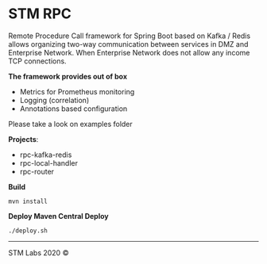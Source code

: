 # STM RPC

Remote Procedure Call framework for Spring Boot based on Kafka / Redis allows organizing two-way communication between services in DMZ and Enterprise Network. When Enterprise Network does not allow any income TCP connections.

**The framework provides out of box**

- Metrics for Prometheus monitoring
- Logging (correlation)
- Annotations based configuration

Please take a look on examples folder

**Projects**:

 - rpc-kafka-redis
 - rpc-local-handler
 - rpc-router

 
**Build**
 
 ```shell script
mvn install
```
 
**Deploy Maven Central Deploy**
```shell script
./deploy.sh
```


----
STM Labs 2020 &copy;